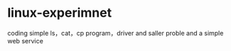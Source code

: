 # linux-experimnet
coding simple ls，cat，cp program，driver and saller proble and a simple web service
